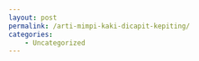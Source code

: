 ```yaml
---
layout: post
permalink: /arti-mimpi-kaki-dicapit-kepiting/
categories:
    - Uncategorized
---
```


